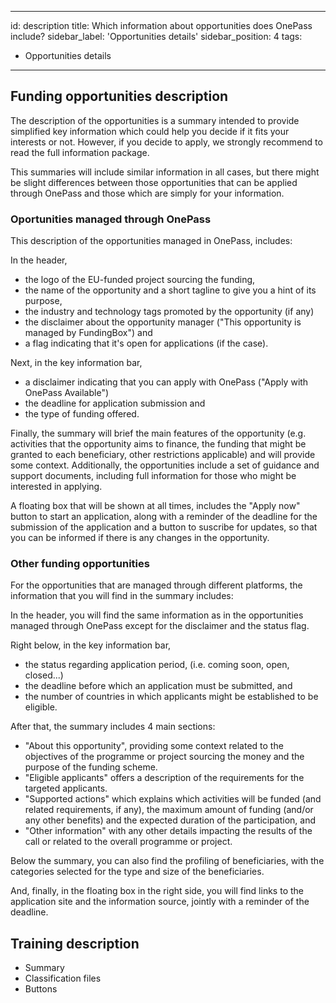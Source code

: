 ---
id: description
title: Which information about opportunities does OnePass include?
sidebar_label: 'Opportunities details'
sidebar_position: 4
tags:
  - Opportunities details
 ---


## Funding opportunities description

The description of the opportunities is a summary intended to provide simplified key information which could help you decide if it fits your interests or not. However, if you decide to apply, we strongly recommend to read the full information package.

This summaries will include similar information in all cases, but there might be slight differences between those opportunities that can be applied through OnePass and those which are simply for your information.


### Oportunities managed through OnePass
This description of the opportunities managed in OnePass, includes:

In the header, 
-   the logo of the EU-funded project sourcing the funding,
-   the name of the opportunity and a short tagline to give you a hint of its purpose,
-   the industry and technology tags promoted by the opportunity (if any) 
-   the disclaimer about the opportunity manager ("This opportunity is managed by FundingBox") and 
-   a flag indicating that it's open for applications (if the case).

Next, in the key information bar, 
-   a disclaimer indicating that you can apply with OnePass ("Apply with OnePass Available")
-   the deadline for application submission and
-   the type of funding offered.

Finally, the summary will brief the main features of the opportunity (e.g. activities that the opportunity aims to finance, the funding that might be granted to each beneficiary, other restrictions applicable) and will provide some context. Additionally, the opportunities include a set of guidance and support documents, including full information for those who might be interested in applying.

A floating box that will be shown at all times, includes the "Apply now" button to start an application, along with a reminder of the deadline for the submission of the application and a button to suscribe for updates, so that you can be informed if there is any changes in the opportunity. 

### Other funding opportunities

For the opportunities that are managed through different platforms, the information that you will find in the summary includes:

In the header, you will find the same information as in the opportunities managed through OnePass except for the disclaimer and the status flag.

Right below, in the key information bar, 
-   the status regarding application period, (i.e. coming soon, open, closed...)
-   the deadline before which an application must be submitted, and
-   the number of countries in which applicants might be established to be eligible.

After that, the summary includes 4 main sections:
-   "About this opportunity", providing some context related to the objectives of the programme or project sourcing the money and the purpose of the funding scheme.
-   "Eligible applicants" offers a description of the requirements for the targeted applicants.
-   "Supported actions" which explains which activities will be funded (and related requirements, if any), the maximum amount of funding (and/or any other benefits) and the expected duration of the participation, and
-   "Other information" with any other details impacting the results of the call or related to the overall programme or project.

Below the summary, you can also find the profiling of beneficiaries, with the categories selected for the type and size of the beneficiaries.

And, finally, in the floating box in the right side, you will find links to the application site and the information source, jointly with a reminder of the deadline.

## Training description

- Summary
- Classification files
- Buttons 